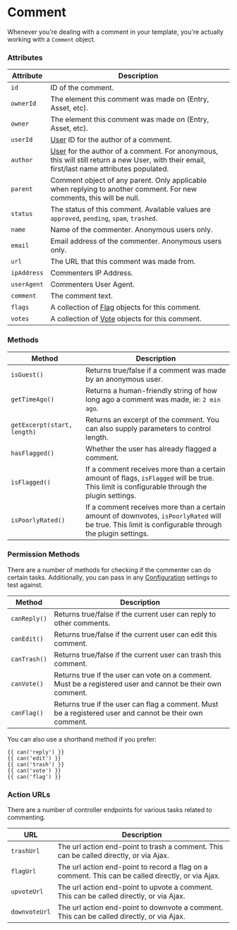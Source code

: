 # Comment

Whenever you're dealing with a comment in your template, you're actually working with a `Comment` object.

### Attributes

Attribute | Description
--- | ---
`id` | ID of the comment.
`ownerId` | The element this comment was made on (Entry, Asset, etc).
`owner` | The element this comment was made on (Entry, Asset, etc).
`userId` | [User](https://docs.craftcms.com/api/v3/craft-elements-user.html) ID for the author of a comment.
`author` | [User](https://docs.craftcms.com/api/v3/craft-elements-user.html) for the author of a comment. For anonymous, this will still return a new User, with their email, first/last name attributes populated.
`parent` | Comment object of any parent. Only applicable when replying to another comment. For new comments, this will be null.
`status` | The status of this comment. Available values are `approved`, `pending`, `spam`, `trashed`.
`name` | Name of the commenter. Anonymous users only.
`email` | Email address of the commenter. Anonymous users only.
`url` | The URL that this comment was made from.
`ipAddress` | Commenters IP Address.
`userAgent` | Commenters User Agent.
`comment` | The comment text.
`flags` | A collection of [Flag](docs:developers/flag) objects for this comment.
`votes` | A collection of [Vote](docs:developers/vote) objects for this comment.

### Methods

Method | Description
--- | ---
`isGuest()` | Returns true/false if a comment was made by an anonymous user.
`getTimeAgo()` | Returns a human-friendly string of how long ago a comment was made, ie: `2 min ago`.
`getExcerpt(start, length)` | Returns an excerpt of the comment. You can also supply parameters to control length.
`hasFlagged()` | Whether the user has already flagged a comment.
`isFlagged()` | If a comment receives more than a certain amount of flags, `isFlagged` will be true. This limit is configurable through the plugin settings.
`isPoorlyRated()` | If a comment receives more than a certain amount of downvotes, `isPoorlyRated` will be true. This limit is configurable through the plugin settings.

### Permission Methods

There are a number of methods for checking if the commenter can do certain tasks. Additionally, you can pass in any [Configuration](docs:get-started/configuration) settings to test against.

Method | Description
--- | ---
`canReply()` | Returns true/false if the current user can reply to other comments.
`canEdit()` | Returns true/false if the current user can edit this comment.
`canTrash()` | Returns true/false if the current user can trash this comment.
`canVote()` | Returns true if the user can vote on a comment. Must be a registered user and cannot be their own comment.
`canFlag()` | Returns true if the user can flag a comment. Must be a registered user and cannot be their own comment.

You can also use a shorthand method if you prefer:

```twig
{{ can('reply') }}
{{ can('edit') }}
{{ can('trash') }}
{{ can('vote') }}
{{ can('flag') }}
```

### Action URLs

There are a number of controller endpoints for various tasks related to commenting.

URL | Description
--- | ---
`trashUrl` | The url action end-point to trash a comment. This can be called directly, or via Ajax.
`flagUrl` | The url action end-point to record a flag on a comment. This can be called directly, or via Ajax.
`upvoteUrl` | The url action end-point to upvote a comment. This can be called directly, or via Ajax.
`downvoteUrl` | The url action end-point to downvote a comment. This can be called directly, or via Ajax.
